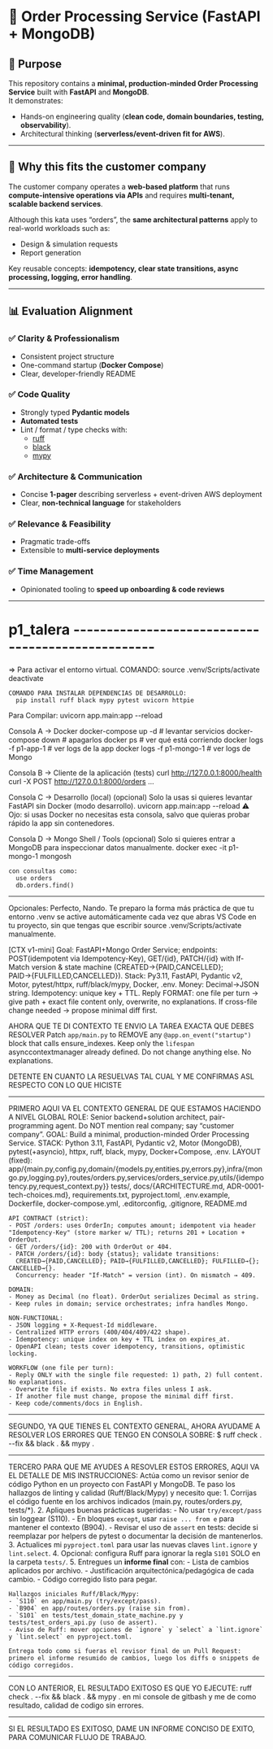 # 🚀 Order Processing Service (FastAPI + MongoDB)

## 📌 Purpose
This repository contains a **minimal, production-minded Order Processing Service** built with **FastAPI** and **MongoDB**.  
It demonstrates:  
- Hands-on engineering quality (**clean code, domain boundaries, testing, observability**).  
- Architectural thinking (**serverless/event-driven fit for AWS**).  

---

## 🤝 Why this fits the customer company
The customer company operates a **web-based platform** that runs **compute-intensive operations via APIs** and requires **multi-tenant, scalable backend services**.  

Although this kata uses “orders”, the **same architectural patterns** apply to real-world workloads such as:  
- Design & simulation requests  
- Report generation  

Key reusable concepts: **idempotency, clear state transitions, async processing, logging, error handling**.  

---

## 📊 Evaluation Alignment

### ✅ Clarity & Professionalism
- Consistent project structure  
- One-command startup (**Docker Compose**)  
- Clear, developer-friendly README  

### ✅ Code Quality
- Strongly typed **Pydantic models**  
- **Automated tests**  
- Lint / format / type checks with:  
  - [ruff](https://github.com/astral-sh/ruff)  
  - [black](https://github.com/psf/black)  
  - [mypy](http://mypy-lang.org/)  

### ✅ Architecture & Communication
- Concise **1-pager** describing serverless + event-driven AWS deployment  
- Clear, **non-technical language** for stakeholders  

### ✅ Relevance & Feasibility
- Pragmatic trade-offs  
- Extensible to **multi-service deployments**  

### ✅ Time Management
- Opinionated tooling to **speed up onboarding & code reviews**  

---











# p1_talera --------------------------------------------------

=> Para activar el entorno virtual.
    COMANDO:
      source .venv/Scripts/activate
      deactivate

    COMANDO PARA INSTALAR DEPENDENCIAS DE DESARROLLO:
      pip install ruff black mypy pytest uvicorn httpie

  Para Compilar:
    uvicorn app.main:app --reload

    
Consola A → Docker
    docker-compose up -d       # levantar servicios
    docker-compose down        # apagarlos
    docker ps                  # ver qué está corriendo
    docker logs -f p1-app-1    # ver logs de la app
    docker logs -f p1-mongo-1  # ver logs de Mongo

Consola B → Cliente de la aplicación (tests)
    curl http://127.0.0.1:8000/health
    curl -X POST http://127.0.0.1:8000/orders ...

Consola C → Desarrollo (local) (opcional)
    Solo la usas si quieres levantar FastAPI sin Docker (modo desarrollo).
    uvicorn app.main:app --reload
    ⚠️ Ojo: si usas Docker no necesitas esta consola, salvo que quieras probar rápido la app sin contenedores.

Consola D → Mongo Shell / Tools (opcional)
    Solo si quieres entrar a MongoDB para inspeccionar datos manualmente.
    docker exec -it p1-mongo-1 mongosh

    con consultas como:
      use orders
      db.orders.find()














***************************
Opcionales:
Perfecto, Nando. Te preparo la forma más práctica de que tu entorno .venv se active automáticamente cada vez que abras VS Code en tu proyecto, sin que tengas que escribir source .venv/Scripts/activate manualmente.

















[CTX v1-mini]
Goal: FastAPI+Mongo Order Service; endpoints: POST(idempotent via Idempotency-Key), GET/{id}, PATCH/{id} with If-Match version & state machine (CREATED→{PAID,CANCELLED}; PAID→{FULFILLED,CANCELLED}).
Stack: Py3.11, FastAPI, Pydantic v2, Motor, pytest/httpx, ruff/black/mypy, Docker, .env.
Money: Decimal→JSON string. Idempotency: unique key + TTL.
Reply FORMAT: one file per turn → give path + exact file content only, overwrite, no explanations. If cross-file change needed → propose minimal diff first.

AHORA QUE TE DI CONTEXTO TE ENVIO LA TAREA EXACTA QUE DEBES RESOLVER
Patch `app/main.py` to REMOVE any `@app.on_event("startup")` block that calls ensure_indexes.
Keep only the `lifespan` asynccontextmanager already defined. Do not change anything else. No explanations.

DETENTE EN CUANTO LA RESUELVAS TAL CUAL Y ME CONFIRMAS ASL RESPECTO CON LO QUE HICISTE














***
PRIMERO AQUI VA EL CONTEXTO GENERAL DE QUE ESTAMOS HACIENDO A NIVEL GLOBAL 
    ROLE: Senior backend+solution architect, pair-programming agent. Do NOT mention real company; say “customer company”.
    GOAL: Build a minimal, production-minded Order Processing Service.
    STACK: Python 3.11, FastAPI, Pydantic v2, Motor (MongoDB), pytest(+asyncio), httpx, ruff, black, mypy, Docker+Compose, .env.
    LAYOUT (fixed):
    app/{main.py,config.py,domain/{models.py,entities.py,errors.py},infra/{mongo.py,logging.py},routes/orders.py,services/orders_service.py,utils/{idempotency.py,request_context.py}}
    tests/, docs/{ARCHITECTURE.md, ADR-0001-tech-choices.md}, requirements.txt, pyproject.toml, .env.example, Dockerfile, docker-compose.yml, .editorconfig, .gitignore, README.md

    API CONTRACT (strict):
    - POST /orders: uses OrderIn; computes amount; idempotent via header "Idempotency-Key" (store marker w/ TTL); returns 201 + Location + OrderOut.
    - GET /orders/{id}: 200 with OrderOut or 404.
    - PATCH /orders/{id}: body {status}; validate transitions:
      CREATED→{PAID,CANCELLED}; PAID→{FULFILLED,CANCELLED}; FULFILLED→{}; CANCELLED→{}.
      Concurrency: header "If-Match" = version (int). On mismatch → 409.

    DOMAIN:
    - Money as Decimal (no float). OrderOut serializes Decimal as string.
    - Keep rules in domain; service orchestrates; infra handles Mongo.

    NON-FUNCTIONAL:
    - JSON logging + X-Request-Id middleware.
    - Centralized HTTP errors (400/404/409/422 shape).
    - Idempotency: unique index on key + TTL index on expires_at.
    - OpenAPI clean; tests cover idempotency, transitions, optimistic locking.

    WORKFLOW (one file per turn):
    - Reply ONLY with the single file requested: 1) path, 2) full content. No explanations.
    - Overwrite file if exists. No extra files unless I ask.
    - If another file must change, propose the minimal diff first.
    - Keep code/comments/docs in English.

***
SEGUNDO, YA QUE TIENES EL CONTEXTO GENERAL, AHORA AYUDAME A RESOLVER LOS ERRORES QUE TENGO EN CONSOLA SOBRE: 
    $ ruff check . --fix && black . && mypy .

***
TERCERO PARA QUE ME AYUDES A RESOVLER ESTOS ERRORES, AQUI VA EL DETALLE DE MIS INSTRUCCIONES:
    Actúa como un revisor senior de código Python en un proyecto con FastAPI y MongoDB. 
    Te paso los hallazgos de linting y calidad (Ruff/Black/Mypy) y necesito que:
    1. Corrijas el código fuente en los archivos indicados (main.py, routes/orders.py, tests/*).
    2. Apliques buenas prácticas sugeridas:
      - No usar `try/except/pass` sin loggear (S110).
      - En bloques `except`, usar `raise ... from e` para mantener el contexto (B904).
      - Revisar el uso de `assert` en tests: decide si reemplazar por helpers de pytest o documentar la decisión de mantenerlos.
    3. Actualices mi `pyproject.toml` para usar las nuevas claves `lint.ignore` y `lint.select`.
    4. Opcional: configura Ruff para ignorar la regla `S101` SOLO en la carpeta `tests/`.
    5. Entregues un **informe final** con:
      - Lista de cambios aplicados por archivo.
      - Justificación arquitectónica/pedagógica de cada cambio.
      - Código corregido listo para pegar.

    Hallazgos iniciales Ruff/Black/Mypy:
    - `S110` en app/main.py (try/except/pass).
    - `B904` en app/routes/orders.py (raise sin from).
    - `S101` en tests/test_domain_state_machine.py y tests/test_orders_api.py (uso de assert).
    - Aviso de Ruff: mover opciones de `ignore` y `select` a `lint.ignore` y `lint.select` en pyproject.toml.

    Entrega todo como si fueras el revisor final de un Pull Request: 
    primero el informe resumido de cambios, luego los diffs o snippets de código corregidos.

*** 
CON LO ANTERIOR, EL RESULTADO EXITOSO ES QUE YO EJECUTE:
   ruff check . --fix && black . && mypy .
   en mi console de gitbash y me de como resultado, calidad de codigo sin errores.

***
SI EL RESULTADO ES EXITOSO, DAME UN INFORME CONCISO DE EXITO, PARA COMUNICAR FLUJO DE TRABAJO.


